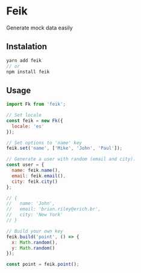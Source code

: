 # Feik

Generate mock data easily

## Instalation

```javascript
yarn add feik
// or
npm install feik
```

## Usage
```javascript
import Fk from 'feik';

// Set locale
const feik = new Fk({
  locale: 'es'
});

// Set options to 'name' key
feik.set('name', ['Mike', 'John', 'Paul']);

// Generate a user with random (email and city).
const user = {
  name: feik.name(),
  email: feik.email(),
  city: feik.city()
};

// {
//   name: 'John',
//   email: 'brian.riley@erich.br',
//   city: 'New York'
// }

// Build your own key
feik.build('point', () => {
  x: Math.random(),
  y: Math.random()
});

const point = feik.point();
```
